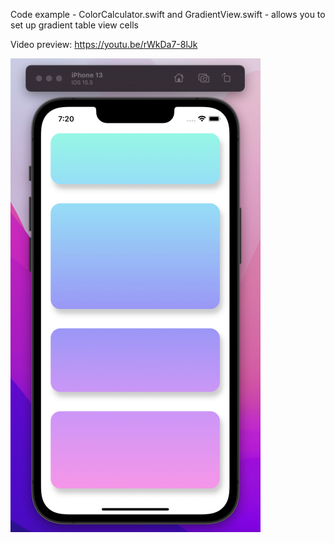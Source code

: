 Code example - ColorCalculator.swift and GradientView.swift - allows you to set up gradient table view cells

Video preview: https://youtu.be/rWkDa7-8lJk

![](ColorTests/Images/gradientPreview.png)
